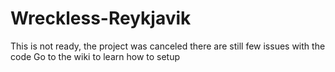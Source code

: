 # Wreckless-Reykjavik
This is not ready, the project was canceled there are still few issues with the code
Go to the wiki to learn how to setup
